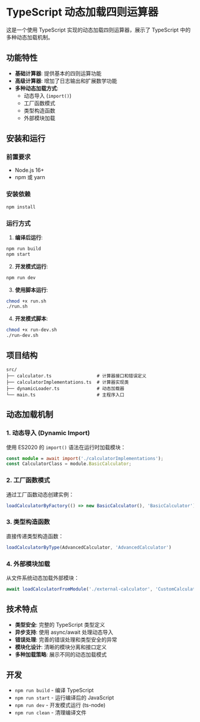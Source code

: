 # TypeScript 动态加载四则运算器

这是一个使用 TypeScript 实现的动态加载四则运算器，展示了 TypeScript 中的多种动态加载机制。

## 功能特性

- **基础计算器**: 提供基本的四则运算功能
- **高级计算器**: 增加了日志输出和扩展数学功能
- **多种动态加载方式**:
  - 动态导入 (`import()`)
  - 工厂函数模式
  - 类型构造函数
  - 外部模块加载

## 安装和运行

### 前置要求

- Node.js 16+
- npm 或 yarn

### 安装依赖

```bash
npm install
```

### 运行方式

1. **编译后运行**:
```bash
npm run build
npm start
```

2. **开发模式运行**:
```bash
npm run dev
```

3. **使用脚本运行**:
```bash
chmod +x run.sh
./run.sh
```

4. **开发模式脚本**:
```bash
chmod +x run-dev.sh
./run-dev.sh
```

## 项目结构

```
src/
├── calculator.ts                 # 计算器接口和错误定义
├── calculatorImplementations.ts  # 计算器实现类
├── dynamicLoader.ts              # 动态加载器
└── main.ts                       # 主程序入口
```

## 动态加载机制

### 1. 动态导入 (Dynamic Import)

使用 ES2020 的 `import()` 语法在运行时加载模块：

```typescript
const module = await import('./calculatorImplementations');
const CalculatorClass = module.BasicCalculator;
```

### 2. 工厂函数模式

通过工厂函数动态创建实例：

```typescript
loadCalculatorByFactory(() => new BasicCalculator(), 'BasicCalculator')
```

### 3. 类型构造函数

直接传递类型构造函数：

```typescript
loadCalculatorByType(AdvancedCalculator, 'AdvancedCalculator')
```

### 4. 外部模块加载

从文件系统动态加载外部模块：

```typescript
await loadCalculatorFromModule('./external-calculator', 'CustomCalculator')
```

## 技术特点

- **类型安全**: 完整的 TypeScript 类型定义
- **异步支持**: 使用 async/await 处理动态导入
- **错误处理**: 完善的错误处理和类型安全的异常
- **模块化设计**: 清晰的模块分离和接口定义
- **多种加载策略**: 展示不同的动态加载模式

## 开发

- `npm run build` - 编译 TypeScript
- `npm run start` - 运行编译后的 JavaScript
- `npm run dev` - 开发模式运行 (ts-node)
- `npm run clean` - 清理编译文件
